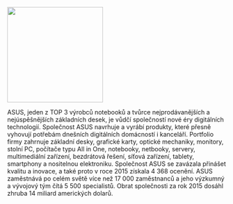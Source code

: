 <a href="http://www.asus.com/cz/"><img src="/images/logos/asus.svg" style="width: 220px;"/></a>

ASUS, jeden z TOP 3 výrobců notebooků a tvůrce nejprodávanějších a nejúspěšnějších základních desek, je vůdčí společností nové éry digitálních technologií. Společnost ASUS navrhuje a vyrábí produkty, které přesně vyhovují potřebám dnešních digitálních domácností i kanceláří. Portfolio firmy zahrnuje základní desky, grafické karty, optické mechaniky, monitory, stolní PC, počítače typu All in One, notebooky, netbooky, servery, multimediální zařízení, bezdrátová řešení, síťová zařízení, tablety, smartphony a nositelnou elektroniku. Společnost ASUS se zavázala přinášet kvalitu a inovace, a také proto v roce 2015 získala 4 368 ocenění. ASUS zaměstnává po celém světě více než 17 000 zaměstnanců a jeho výzkumný a vývojový tým čítá 5 500 specialistů. Obrat společnosti za rok 2015 dosáhl zhruba 14 miliard amerických dolarů.
